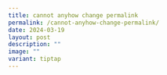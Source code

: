 ```yaml
---
title: cannot anyhow change permalink
permalink: /cannot-anyhow-change-permalink/
date: 2024-03-19
layout: post
description: ""
image: ""
variant: tiptap
---
```

